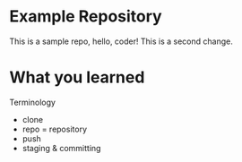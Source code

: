 # Example Repository

This is a sample repo, hello, coder!
This is a second change.

# What you learned

Terminology

- clone
- repo = repository
- push
- staging & committing
